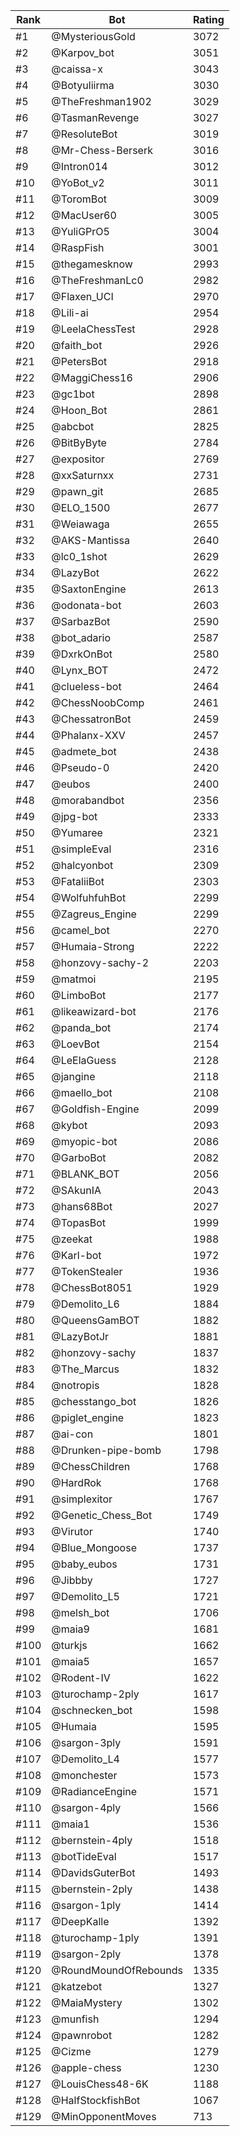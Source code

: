 Rank|Bot|Rating
---|---|---
#1|@MysteriousGold|3072
#2|@Karpov_bot|3051
#3|@caissa-x|3043
#4|@Botyuliirma|3030
#5|@TheFreshman1902|3029
#6|@TasmanRevenge|3027
#7|@ResoluteBot|3019
#8|@Mr-Chess-Berserk|3016
#9|@Intron014|3012
#10|@YoBot_v2|3011
#11|@ToromBot|3009
#12|@MacUser60|3005
#13|@YuliGPrO5|3004
#14|@RaspFish|3001
#15|@thegamesknow|2993
#16|@TheFreshmanLc0|2982
#17|@Flaxen_UCI|2970
#18|@Lili-ai|2954
#19|@LeelaChessTest|2928
#20|@faith_bot|2926
#21|@PetersBot|2918
#22|@MaggiChess16|2906
#23|@gc1bot|2898
#24|@Hoon_Bot|2861
#25|@abcbot|2825
#26|@BitByByte|2784
#27|@expositor|2769
#28|@xxSaturnxx|2731
#29|@pawn_git|2685
#30|@ELO_1500|2677
#31|@Weiawaga|2655
#32|@AKS-Mantissa|2640
#33|@lc0_1shot|2629
#34|@LazyBot|2622
#35|@SaxtonEngine|2613
#36|@odonata-bot|2603
#37|@SarbazBot|2590
#38|@bot_adario|2587
#39|@DxrkOnBot|2580
#40|@Lynx_BOT|2472
#41|@clueless-bot|2464
#42|@ChessNoobComp|2461
#43|@ChessatronBot|2459
#44|@Phalanx-XXV|2457
#45|@admete_bot|2438
#46|@Pseudo-0|2420
#47|@eubos|2400
#48|@morabandbot|2356
#49|@jpg-bot|2333
#50|@Yumaree|2321
#51|@simpleEval|2316
#52|@halcyonbot|2309
#53|@FataliiBot|2303
#54|@WolfuhfuhBot|2299
#55|@Zagreus_Engine|2299
#56|@camel_bot|2270
#57|@Humaia-Strong|2222
#58|@honzovy-sachy-2|2203
#59|@matmoi|2195
#60|@LimboBot|2177
#61|@likeawizard-bot|2176
#62|@panda_bot|2174
#63|@LoevBot|2154
#64|@LeElaGuess|2128
#65|@jangine|2118
#66|@maello_bot|2108
#67|@Goldfish-Engine|2099
#68|@kybot|2093
#69|@myopic-bot|2086
#70|@GarboBot|2082
#71|@BLANK_BOT|2056
#72|@SAkunIA|2043
#73|@hans68Bot|2027
#74|@TopasBot|1999
#75|@zeekat|1988
#76|@Karl-bot|1972
#77|@TokenStealer|1936
#78|@ChessBot8051|1929
#79|@Demolito_L6|1884
#80|@QueensGamBOT|1882
#81|@LazyBotJr|1881
#82|@honzovy-sachy|1837
#83|@The_Marcus|1832
#84|@notropis|1828
#85|@chesstango_bot|1826
#86|@piglet_engine|1823
#87|@ai-con|1801
#88|@Drunken-pipe-bomb|1798
#89|@ChessChildren|1768
#90|@HardRok|1768
#91|@simplexitor|1767
#92|@Genetic_Chess_Bot|1749
#93|@Virutor|1740
#94|@Blue_Mongoose|1737
#95|@baby_eubos|1731
#96|@Jibbby|1727
#97|@Demolito_L5|1721
#98|@melsh_bot|1706
#99|@maia9|1681
#100|@turkjs|1662
#101|@maia5|1657
#102|@Rodent-IV|1622
#103|@turochamp-2ply|1617
#104|@schnecken_bot|1598
#105|@Humaia|1595
#106|@sargon-3ply|1591
#107|@Demolito_L4|1577
#108|@monchester|1573
#109|@RadianceEngine|1571
#110|@sargon-4ply|1566
#111|@maia1|1536
#112|@bernstein-4ply|1518
#113|@botTideEval|1517
#114|@DavidsGuterBot|1493
#115|@bernstein-2ply|1438
#116|@sargon-1ply|1414
#117|@DeepKalle|1392
#118|@turochamp-1ply|1391
#119|@sargon-2ply|1378
#120|@RoundMoundOfRebounds|1335
#121|@katzebot|1327
#122|@MaiaMystery|1302
#123|@munfish|1294
#124|@pawnrobot|1282
#125|@Cizme|1279
#126|@apple-chess|1230
#127|@LouisChess48-6K|1188
#128|@HalfStockfishBot|1067
#129|@MinOpponentMoves|713
